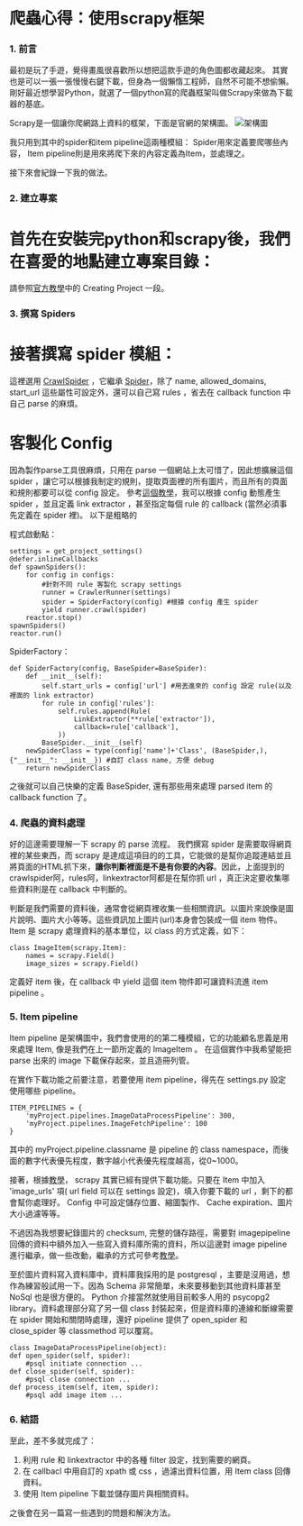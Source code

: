 爬蟲心得：使用scrapy框架
=====================

### 1. 前言

最初是玩了手遊，覺得畫風很喜歡所以想把這款手遊的角色圖都收藏起來。
其實也是可以一張一張慢慢右鍵下載，但身為一個懶惰工程師，自然不可能不想偷懶。
剛好最近想學習Python，就選了一個python寫的爬蟲框架叫做Scrapy來做為下載器的基底。

Scrapy是一個讓你爬網路上資料的框架，下面是官網的架構圖。
![架構圖](https://doc.scrapy.org/en/latest/_images/scrapy_architecture_02.png)

我只用到其中的spider和item pipeline這兩種模組：
    Spider用來定義要爬哪些內容，
    Item pipeline則是用來將爬下來的內容定義為Item，並處理之。

接下來會紀錄一下我的做法。

### 2. 建立專案

# 首先在安裝完python和scrapy後，我們在喜愛的地點建立專案目錄：
請參照[官方教學](https://doc.scrapy.org/en/latest/intro/tutorial.html)中的 Creating Project 一段。

### 3. 撰寫 Spiders

# 接著撰寫 spider 模組：
這裡選用 [CrawlSpider](https://doc.scrapy.org/en/latest/topics/spiders.html#crawlspider) ，它繼承 [Spider](https://doc.scrapy.org/en/latest/topics/spiders.html)，除了 name, allowed_domains, start_url 這些屬性可設定外，還可以自己寫 rules ，省去在 callback function 中自己 parse 的麻煩。

# 客製化 Config
因為製作parse工具很麻煩，只用在 parse 一個網站上太可惜了，因此想擴展這個 spider ，讓它可以根據我制定的規則，提取頁面裡的所有圖片，而且所有的頁面和規則都要可以從 config 設定。
參考[這個教學](http://wuchong.me/blog/2015/05/22/running-scrapy-dynamic-and-configurable/)，我可以根據 config 動態產生 spider ，並且定義 link extractor ，甚至指定每個 rule 的 callback (當然必須事先定義在 spider 裡)。
以下是粗略的

程式啟動點：

    settings = get_project_settings()
    @defer.inlineCallbacks
    def spawnSpiders():
        for config in configs:
            #針對不同 rule 客製化 scrapy settings
            runner = CrawlerRunner(settings)
            spider = SpiderFactory(config) #根據 config 產生 spider
            yield runner.crawl(spider)
        reactor.stop()
    spawnSpiders()
    reactor.run()

SpiderFactory：

    def SpiderFactory(config, BaseSpider=BaseSpider):
        def __init__(self):
            self.start_urls = config['url'] #用丟進來的 config 設定 rule(以及裡面的 link extractor)
            for rule in config['rules']:
                self.rules.append(Rule(
                    LinkExtractor(**rule['extractor']),
                    callback=rule['callback'],
                ))
            BaseSpider.__init__(self)
        newSpiderClass = type(config['name']+'Class', (BaseSpider,), {"__init__": __init__}) #自訂 class name, 方便 debug
        return newSpiderClass

之後就可以自己快樂的定義 BaseSpider, 還有那些用來處理 parsed item 的 callback function 了。 

### 4. 爬蟲的資料處理

好的這邊需要理解一下 scrapy 的 parse 流程。
我們撰寫 spider 是需要取得網頁裡的某些東西，而 scrapy 是達成這項目的的工具，它能做的是幫你追蹤連結並且將頁面的HTML抓下來，**讓你判斷裡面是不是有你要的內容**。因此，上面提到的 crawlspider阿，rules阿，linkextractor阿都是在幫你抓 url ，真正決定要收集哪些資料則是在 callback 中判斷的。

判斷是我們需要的資料後，通常會從網頁裡收集一些相關資訊。以圖片來說像是圖片說明、圖片大小等等。這些資訊加上圖片(url)本身會包裝成一個 item 物件。Item 是 scrapy 處理資料的基本單位，以 class 的方式定義，如下：

    class ImageItem(scrapy.Item):
        names = scrapy.Field()
        image_sizes = scrapy.Field()

定義好 item 後，在 callback 中 yield 這個 item 物件即可讓資料流進 item pipeline 。

### 5. Item pipeline

Item pipeline 是架構圖中，我們會使用的的第二種模組，它的功能顧名思義是用來處理 Item, 像是我們在上一節所定義的 ImageItem 。
在這個實作中我希望能把 parse 出來的 image 下載保存起來，並且造冊列管。

在實作下載功能之前要注意，若要使用 item pipeline，得先在 settings.py 設定使用哪些 pipeline。

    ITEM_PIPELINES = {
        'myProject.pipelines.ImageDataProcessPipeline': 300,
        'myProject.pipelines.ImageFetchPipeline': 100
    }

其中的 myProject.pipeline.classname 是 pipeline 的 class namespace，而後面的數字代表優先程度，數字越小代表優先程度越高，從0~1000。

接著，根據[教學](https://doc.scrapy.org/en/latest/topics/media-pipeline.html)， scrapy 其實已經有提供下載功能。只要在 Item 中加入 'image_urls' 項( url field 可以在 settings 設定)，填入你要下載的 url ，剩下的都會幫你處理好。 Config 中可設定儲存位置、縮圖製作、 Cache expiration、圖片大小過濾等等。

不過因為我想要紀錄圖片的 checksum, 完整的儲存路徑，需要對 imagepipeline 回傳的資料中額外加入一些寫入資料庫所需的資料，所以這邊對 image pipeline 進行繼承，做一些改動，繼承的方式可參考[教學](https://doc.scrapy.org/en/latest/topics/media-pipeline.html#module-scrapy.pipelines.files)。

至於圖片資料寫入資料庫中，資料庫我採用的是 postgresql ，主要是沒用過，想作為練習般試用一下。因為 Schema 非常簡單，未來要移動到其他資料庫甚至 NoSql 也是很方便的。 Python 介接當然就使用目前較多人用的 psycopg2 library。資料處理部分寫了另一個 class 封裝起來，但是資料庫的連線和斷線需要在 spider 開始和關閉時處理，還好 pipeline 提供了 open_spider 和 close_spider 等 classmethod 可以覆寫。

    class ImageDataProcessPipeline(object):
    def open_spider(self, spider):
        #psql initiate connection ...
    def close_spider(self, spider):
        #psql close connection ...
    def process_item(self, item, spider):
        #psql add image item ...

### 6. 結語

至此，差不多就完成了：
1. 利用 rule 和 linkextractor 中的各種 filter 設定，找到需要的網頁。
2. 在 callbacl 中用自訂的 xpath 或 css ，過濾出資料位置，用 Item class 回傳資料。
3. 使用 Item pipeline 下載並儲存圖片與相關資料。

之後會在另一篇寫一些遇到的問題和解決方法。
























